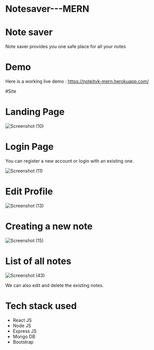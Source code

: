 # Notesaver---MERN
# Note saver 
Note saver provides you one safe place for all your notes



# Demo

Here is a working live demo : https://noteitvk-mern.herokuapp.com/


#Site


# Landing Page

![Screenshot (10)](https://user-images.githubusercontent.com/116080577/201083055-6a8b8ad6-09bb-40b3-b7b6-d9dcbd5f0c84.png)

# Login Page

You can register a new account or login with an existing one.

![Screenshot (11)](https://user-images.githubusercontent.com/116080577/201084296-006257ec-eaee-44da-b233-d28e79ef6c00.png)


# Edit Profile

![Screenshot (13)](https://user-images.githubusercontent.com/116080577/201084634-6b3d7144-1c18-466b-b0f0-2abcd138dd7d.png)


# Creating a new note

![Screenshot (15)](https://user-images.githubusercontent.com/116080577/201084894-c74f09a0-1230-40fc-905c-e64f887658a3.png)



# List of all notes

![Screenshot (43)](https://user-images.githubusercontent.com/116080577/201086430-75e2800b-1601-4a85-acda-2926853e0439.png)



We can also edit and delete the existing notes.



# Tech stack used

* React JS
* Node JS
* Express JS
* Mongo DB
* Bootstrap


